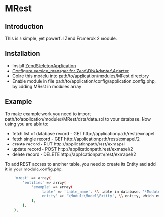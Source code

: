 MRest
=====

Introduction
------------
This is a simple, yet powerful Zend Framerok 2 module.

Installation
------------

 * Install [ZendSkeletonApplication](https://github.com/zendframework/ZendSkeletonApplication)
 * [Configure service_manager for Zend\Db\Adapter\Adapter](http://framework.zend.com/manual/2.0/en/user-guide/database-and-models.html)
 * Colne this modelu into path/to/application/modules/MRest directory
 * Enable module in file path/to/application/config/application.config.php, by adding MRest in modules array

Example
-------

To make example work you need to import path/to/application/modules/MRest/data/data.sql to your database.
Now using you are able to:
 * fetch list of database record - GET http://applicationpath/rest/exmapel
 * fetch single record - GET http://applicationpath/rest/exmapel/2
 * create record - PUT http://applicationpath/rest/exmapel
 * update record - POST http://applicationpath/rest/exmapel/2
 * delete record - DELETE http://applicationpath/rest/exmapel/2


To add REST access to another table, you need to create its Entity and add it in your module.config.php:
```sh
    'mrest' => array(
        'entities' => array(
            'example' => array(
                'table' => 'table_name', \\ table in database, '\Module\Model\Entity'
                'entity' => '\Module\Model\Entity', \\ entity, which extends \MRest\Model\Entity
            ),
        ),
    ),
```
